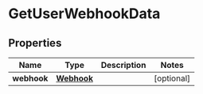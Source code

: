
# GetUserWebhookData

## Properties

Name | Type | Description | Notes
------------ | ------------- | ------------- | -------------
**webhook** | [**Webhook**](Webhook.md) |  |  [optional]



